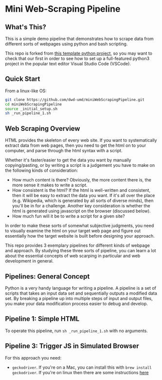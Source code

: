 # Mini Web-Scraping Pipeline

## What's This?

This is a simple demo pipeline that demonstrates how to scrape data from different sorts of webpages using python and bash scripting.

This repo is forked from [this template python project](https://github.com/dwd-umd/python-project-template), so you may want to check that our first in order to see how to set up a full-featured python3 project in the popular text editor Visual Studio Code (VSCode).

## Quick Start

From a linux-like OS:

```bash
git clone https://github.com/dwd-umd/miniWebScrapingPipeline.git
cd miniWebScrapingPipeline
source _initial_setup.sh
sh _run_pipeline_1.sh
```

## Web Scraping Overview

HTML provides the skeleton of every web site. If you want to systematically extract data from web pages, then you need to get the html on to your computer, and parse through the html syntax with a script.

Whether it's faster/easier to get the data you want by manually copying/pasting, or by writing a script is a judgement you have to make on the following kinds of consideration:

- How much content is there? Obviously, the more content there is, the more sense it makes to write a script.
- How consistent is the html? If the html is well-written and consistent, then it will be easy to extract the data you want. If it's all over the place (e.g. Wikipedia, which is generated by all sorts of diverse minds), then you'll be in for a challenge. Another key consideration is whether the html is generated using javascript on the browser (discussed below).
- How much fun will it be to write a script for a given site?

In order to make these sorts of somewhat subjective judgments, you need to visually examine the html on your target web page and figure out essentially how the target website is built before designing your approach.

This repo provides 3 exemplary pipelines for different kinds of webpage and approach. By studying these three sorts of pipeline, you can learn a lot about the essential concepts of web scarping in particular and web development in general.

## Pipelines: General Concept

Python is a very handy language for writing a pipeline. A pipeline is a set of scripts that takes an input data set and sequentially outputs a modified data set. By breaking a pipeline up into multiple steps of input and output files, you make your data modification process easier to debug and develop.

## Pipeline 1: Simple HTML

To operate this pipeline, run `sh _run_pipeline_1.sh` with no arguments.

## Pipeline 3: Trigger JS in Simulated Browser

For this approach you need:

- `geckodriver`. If you're on a Mac, you can install this with `brew install geckodriver`. If you're on linux then there are some instructions [here](https://askubuntu.com/a/871077/896933)
